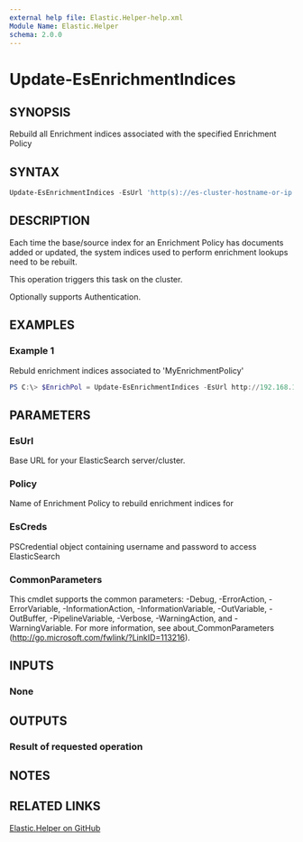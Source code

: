 ```yaml
---
external help file: Elastic.Helper-help.xml
Module Name: Elastic.Helper
schema: 2.0.0
---
```


# Update-EsEnrichmentIndices

## SYNOPSIS

Rebuild all Enrichment indices associated with the specified Enrichment Policy

## SYNTAX

```powershell
Update-EsEnrichmentIndices -EsUrl 'http(s)://es-cluster-hostname-or-ip:9200' -Policy 'PolicyName' [-EsCred PSCredentialObject]
```

## DESCRIPTION

Each time the base/source index for an Enrichment Policy has documents added or updated, the system indices used to perform enrichment lookups need to be rebuilt.

This operation triggers this task on the cluster.

Optionally supports Authentication.

## EXAMPLES

### Example 1

Rebuld enrichment indices associated to 'MyEnrichmentPolicy'

```powershell
PS C:\> $EnrichPol = Update-EsEnrichmentIndices -EsUrl http://192.168.1.10:9200 -Policy 'MyEnrichmentPolicy'
```

## PARAMETERS

### EsUrl

Base URL for your ElasticSearch server/cluster.

### Policy

Name of Enrichment Policy to rebuild enrichment indices for

### EsCreds

PSCredential object containing username and password to access ElasticSearch

### CommonParameters

This cmdlet supports the common parameters: -Debug, -ErrorAction, -ErrorVariable, -InformationAction, -InformationVariable, -OutVariable, -OutBuffer, -PipelineVariable, -Verbose, -WarningAction, and -WarningVariable. For more information, see about_CommonParameters (<http://go.microsoft.com/fwlink/?LinkID=113216>).

## INPUTS

### None

## OUTPUTS

### Result of requested operation

## NOTES

## RELATED LINKS

[Elastic.Helper on GitHub](https://github.com/jberkers42/Elastic-Helper)
